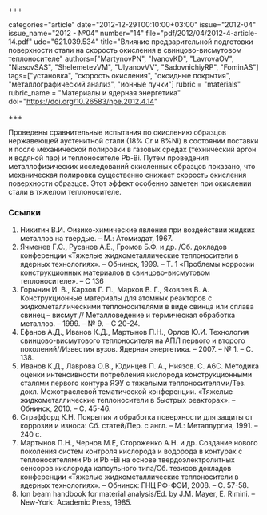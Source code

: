 +++

categories="article"
date="2012-12-29T00:10:00+03:00"
issue="2012-04"
issue_name="2012 - №04"
number="14"
file="pdf/2012/04/2012-4-article-14.pdf"
udc="621.039.534"
title="Влияние предварительной подготовки поверхности стали на скорость окисления в свинцово-висмутовом теплоносителе"
authors=["MartynovPN", "IvanovKD", "LavrovaOV", "NiasovSAS", "ShelemetevVM", "UlyanovVV", "SadovnichiyRP", "FominAS"]
tags=["установка", "скорость окисления", "оксидные покрытия", "металлографический анализ", "ионные пучки"]
rubric = "materials"
rubric_name = "Материалы и ядерная энергетика"
doi="https://doi.org/10.26583/npe.2012.4.14"

+++

Проведены сравнительные испытания по окислению образцов нержавеющей аустенитной стали (18% Cr и 8%Ni) в состоянии поставки и после механической полировки в газовых средах (технический аргон и водяной пар) и теплоносителе Pb-Bi. Путем проведения металлофизических исследований окисленных образцов показано, что механическая полировка существенно снижает скорость окисления поверхности образцов. Этот эффект особенно заметен при окислении стали в тяжелом теплоносителе.

### Ссылки

1. Никитин В.И. Физико-химические явления при воздействии жидких металлов на твердые. – М.: Атомиздат, 1967.
2. Ячменев Г.С., Русанов А.Е., Громов Б.Ф. и др. /Сб. докладов конференции «Тяжелые жидкометаллические теплоносители в ядерных технологиях». – Обнинск, 1999. – Т. 1 «Проблемы коррозии конструкционных материалов в свинцово-висмутовом теплоносителе». – С 136
3. Горынин И. В., Карзов Г. П., Марков В. Г., Яковлев В. А. Конструкционные материалы для атомных реакторов с жидкометаллическими теплоносителями в виде свинца или сплава свинец – висмут // Металловедение и термическая обработка металлов. – 1999. – № 9. – С 20-24.
4. Ефанов А.Д., Иванов К.Д., Мартынов П.Н., Орлов Ю.И. Технология свинцово-висмутового теплоносителя на АПЛ первого и второго поколений//Известия вузов. Ядерная энергетика. – 2007. – № 1. – С. 138.
5. Иванов К.Д., Лаврова О.В., Юдинцев П. А., Ниязов. С. А6С. Методика оценки интенсивности потребления кислорода конструкционными сталями первого контура ЯЭУ с тяжелыми теплоносителями/Тез. докл. Межотраслевой тематической конференции. «Тяжелые жидкометаллические теплоносители в быстрых реакторах». – Обнинск, 2010. – С. 45-46.
6. Страффорд К.Н. Покрытия и обработка поверхности для защиты от коррозии и износа: Сб. статей/Пер. с англ. – М.: Металлургия, 1991. – 240 с.
7. Мартынов П.Н., Чернов М.Е, Стороженко А.Н. и др. Создание нового поколения систем контроля кислорода и водорода в контурах с теплоносителями Pb и Pb -Bi на основе твердоэлектролитных сенсоров кислорода капсульного типа/Сб. тезисов докладов конференции «Тяжелые жидкометаллические теплоносители в ядерных технологиях». – Обнинск: ГНЦ РФ-ФЭИ, 2008. – С. 57-58.
8. Ion beam handbook for material analysis/Ed. by J.M. Mayer, E. Rimini. – New-York: Academic Press, 1985.